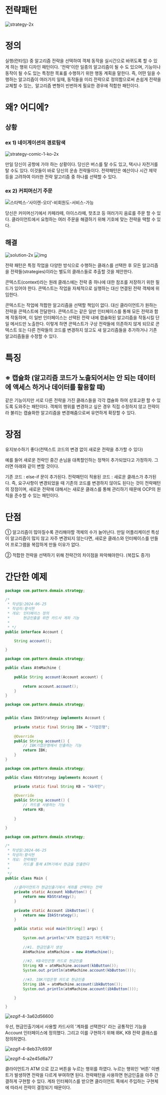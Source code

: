 # 전략패턴
![strategy-2x](https://github.com/smuhsh/DesignPattern/assets/49484645/5be09a5a-a2e9-4e02-8f34-9a5eaf2c6986)

# 정의
실행(런타임) 중 알고리즘 전략을 선택하여 객체 동작을 실시간으로 바뀌도록 할 수 있게 하는 행위 디자인 패턴이다.
'전략'이란 일종의 알고리즘이 될 수 도 있으며, 기능이나 동작이 될 수도 있는 특정한 목표를 수행하기 위한 행동 계획을 말한다.
즉, 어떤 일을 수행하는 알고리즘이 여러가지 일때, 동작들을 미리 전략으로 정의함으로써 손쉽게 전략을 교체할 수 있는, 
알고리즘 변형이 빈번하게 필요한 경우에 적합한 패턴이다.


# 왜? 어디에?

## 상황

### ex 1) 네이게이션의 경로탐색
![strategy-comic-1-ko-2x](https://github.com/smuhsh/DesignPattern/assets/49484645/e0db3fa4-32e6-4366-95c9-c09816bb39a2)

만일 당신이 공항에 가야 하는 상황이다. 당신은 버스를 탈 수도 있고, 택시나 자전거를 탈 수도 있다. 이것들이 바로 당신의 운송 전략들이다.
전략패턴은 예산이나 시간 제약 등을 고려하여 이러한 전략 알고리즘 중 하나를 선택할 수 있다.

### ex 2) 커피머신기 주문
![스타벅스-‘사이렌-오더’-비회원도-서비스-가능](https://github.com/smuhsh/DesignPattern/assets/49484645/69962f9a-22dd-4420-80d2-950f78492a6e)

당신은 커미머신기에서 카페라떼, 아이스라떼, 핫초코 등 여러가지 음료를 주문 할 수 있다.
클라이언트에서 요청하는 여러 주문을 해결하기 위해 기호에 맞는 전략을 택할 수 있다.

## 해결
![solution-2x](https://github.com/smuhsh/DesignPattern/assets/49484645/2a80028d-190c-4c1f-a93e-0ba35a92f3c3)
![img](https://github.com/smuhsh/DesignPattern/assets/49484645/fad12649-88e4-49d1-a587-fd001bd36b57)

전략 패턴은 특정 작업을 다양한 방식으로 수행하는 클래스를 선택한 후 모든 알고리즘을 전략들(strategies)​이라는 별도의 클래스들로 추출할 것을 제안한다.

콘텍스트(context)​라는 원래 클래스에는 전략 중 하나에 대한 참조를 저장하기 위한 필드가 있어야 한다. 콘텍스트는 작업을 자체적으로 실행하는 대신 연결된 전략 객체에 위임한다.

콘텍스트는 작업에 적합한 알고리즘을 선택할 책임이 없다. 대신 클라이언트가 원하는 전략을 콘텍스트에 전달한다. 
콘텍스트는 같은 일반 인터페이스를 통해 모든 전략과 함께 작동하며, 이 일반 인터페이스는 선택된 전략 내에 캡슐화된 알고리즘을 작동시킬 단일 메서드만 노출한다.
이렇게 하면 콘텍스트가 구상 전략들에 의존하지 않게 되므로 콘텍스트 또는 다른 전략들의 코드를 변경하지 않고도 새 알고리즘들을 추가하거나 기존 알고리즘들을 수정할 수 있다.

# 특징
## ※ 캡슐화 (알고리즘 코드가 노출되어서는 안 되는 데이터에 액세스 하거나 데이터를 활용할 때)

같은 기능이지만 서로 다른 전략을 가진 클래스들을 각각 캡슐화 하여 상호교환 할 수 있도록 도와주는 패턴이다.
객체의 행위를 변경하고 싶은 경우 직접 수정하지 않고 전략이라 불리는 캡슐화한 알고리즘을 변경해줌으로써
유연하게 확장할 수 있다.

# 장점
유지보수하기 좋다(컨텍스트 코드의 변경 없이 새로운 전략을 추가할 수 있다)

예를 들어 새로운 전략인 중간 손님을 대폭할인하는 정책이 추가되었다고 가정하자. 그러면 아래와 같이 변할 것이다.

기존 코드 : else-if 문이 추가된다.
전략패턴이 적용된 코드 : 새로운 클래스가 추가된다.
즉, 요구사항이 변경되었을 때 기존의 코드를 변경하지 않아도 된다는 것이 전략패턴의 장점이며, 
새로운 전략에 대해서는 새로운 클래스를 통해 관리하기 때문에 OCP의 원칙을 준수할 수 있는 패턴이다.

# 단점
① 알고리즘이 많아질수록 관리해야할 객체의 수가 늘어난다.
만일 어플리케이션 특성이 알고리즘이 많지 않고 자주 변경되지 않는다면, 새로운 클래스와 인터페이스를 만들어 프로그램을 복잡하게 만들 이유가 없다.

② 적합한 전략을 선택하기 위해 전략간의 차이점을 파악해야한다. (복잡도 증가)

# 간단한 예제

```java
package com.pattern.domain.strategy;

/*
 * 작성일:2024-06-25
 * 작성자:황석현
 * 개요: 인터페이스 정의
 * 		현금인출을 위한 카드사 계좌 기능
 * 
 * */
public interface Account {

	String account();

}
```

```java
package com.pattern.domain.strategy;

public class AtmMachine {
	
    public String account(Account account) {
    	
        return account.account();
    }
}
```

```java
package com.pattern.domain.strategy;


public class IbkStrategy implements Account {
	
    private static final String IBK = "기업은행";
    
    @Override
    public String account() {
        // IBK기업은행에서 인출하는 기능
        return IBK;
    }
}
```
```java
package com.pattern.domain.strategy;

public class KbStrategy implements Account {

	private static final String KB = "kb국민";
	
	@Override
	public String account() {
        // 카드를 사용하는 기능 
        return KB;
		
	}

}
```
```java
package com.pattern.domain.strategy;

/*
 * 작성일:2024-06-25
 * 작성자:황석현
 * 개요: 전략패턴
 * 		카드를 통해 ATM기에서 현금을 인출한다
 * 
 */
public class Main {
	
	//클라이언트가 현금인출기에서 계좌를 선택하는 전략
	private static Account kbButton() {
		return new KbStrategy();
	}
	
	private static Account ibkButton() {
		return new IbkStrategy();
	}

    public static void main(String[] args) {
    	
    	System.out.println("ATM 현금인출기 카드목록");
    	
    	//#1. 현금인출기 생성
        AtmMachine atmMachine = new AtmMachine();
        
        //#2. KB국민은행 카드로 현금인출
        String KB = atmMachine.account(kbButton());
        System.out.println(atmMachine.account(kbButton()));
        
        //#3. IBK기업은행 카드로 현금인출
        String ibk = atmMachine.account(ibkButton());
        System.out.println(atmMachine.account(ibkButton()));

    }

}
```
![ezgif-4-3a62d56600](https://github.com/smuhsh/DesignPattern/assets/49484645/6cf33201-94ea-4479-b88b-bac62f311cc2)

우선, 현금인출기에서 사용할 카드사의 '계좌를 선택한다' 라는 공통적인 기능을 Account 인터페이스에 정의했다. 그리고 이를 구현하기 위해 IBK, KB 전략 클래스를 정의하였다.

![ezgif-4-8eb37c693f](https://github.com/smuhsh/DesignPattern/assets/49484645/361faef3-1ca3-415d-99d4-9816e1456c4a)

![ezgif-4-a2e45d6a77](https://github.com/smuhsh/DesignPattern/assets/49484645/c1a28617-6ea9-461a-9753-185d84fadcbb)

클라이언트가 ATM 으로 갔고 버튼을 누르는 행위를 하였다. 누르는 행위인 '버튼' 이벤트가 발생하면 전략을 다르게 부여하면 된다.
전략패턴을 사용하면 현금인출을 아주 간결하게 구현할 수 있다.
계좌 인터페이스를 받으면 클라이언트 쪽에서 주입하는 구현체에 따라서 전략이 결정되기 때문이다.

